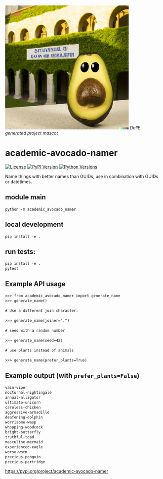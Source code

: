 ![academic avocado](https://github.com/darenr/academic-avocado-namer/blob/main/academic-avocado.png?raw=true)
*DallE generated project mascot*


# academic-avocado-namer

[![License](https://img.shields.io/badge/license-Apache-blue.svg?style=flat)](https://www.apache.org/licenses/LICENSE-2.0)
[![PyPI Version](https://img.shields.io/pypi/v/academic-avocado-namer.svg?style=flat&color=blue)](https://pypi.org/project/academic-avocado-namer)
[![Python Versions](https://img.shields.io/pypi/pyversions/academic-avocado-namer.svg?logo=python&logoColor=white&style=flat)](https://pypi.org/project/academic-avocado-namer)


Name things with better names than GUIDs, use in combination with
GUIDs or datetimes.

## module main

```
python -m academic_avocado_namer
```

## local development

```
pip install -e .
```

## run tests:

```
pip install -e .
pytest
```

## Example API usage

```
>>> from academic_avocado_namer import generate_name
>>> generate_name()

# Use a different join character:

>>> generate_name(joiner=".")

# seed with a random number

>>> generate_name(seed=42)

# use plants instead of animals

>>> generate_name(prefer_plants=True)

```


## Example output (with `prefer_plants=False`)

```
vain-viper
nocturnal-nightingale
annual-alligator
ultimate-unicorn
careless-chicken
aggressive-armadillo
deafening-dolphin
worrisome-wasp
whopping-woodcock
bright-butterfly
truthful-toad
masculine-mermaid
experienced-eagle
worse-worm
precious-penguin
precious-partridge
```

https://pypi.org/project/academic-avocado-namer